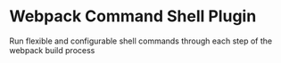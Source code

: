 # Webpack Command Shell Plugin
Run flexible and configurable shell commands through each step of the webpack build process
